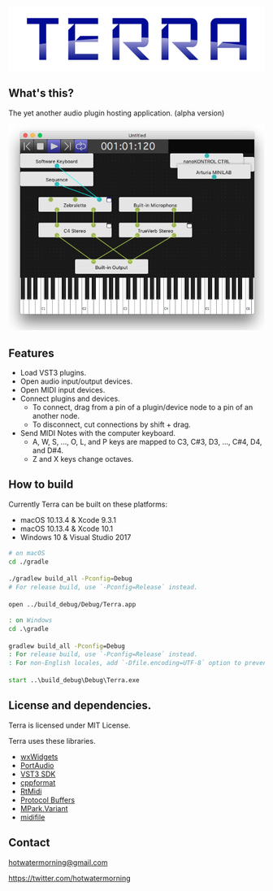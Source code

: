![Terra](./misc/Logo.png)

## What's this?

The yet another audio plugin hosting application. (alpha version)

![ScreenShot](./misc/ScreenShot.png)

## Features

* Load VST3 plugins.
* Open audio input/output devices.
* Open MIDI input devices.
* Connect plugins and devices.
    * To connect, drag from a pin of a plugin/device node to a pin of an another node.
    * To disconnect, cut connections by shift + drag.
* Send MIDI Notes with the computer keyboard.
    * A, W, S, ..., O, L, and P keys are mapped to C3, C#3, D3, ..., C#4, D4, and D#4.
    * Z and X keys change octaves.

## How to build

Currently Terra can be built on these platforms:

* macOS 10.13.4 & Xcode 9.3.1
* macOS 10.13.4 & Xcode 10.1
* Windows 10 & Visual Studio 2017

```sh
# on macOS
cd ./gradle

./gradlew build_all -Pconfig=Debug
# For release build, use `-Pconfig=Release` instead.

open ../build_debug/Debug/Terra.app
```

```bat
: on Windows
cd .\gradle

gradlew build_all -Pconfig=Debug
: For release build, use `-Pconfig=Release` instead.
: For non-English locales, add `-Dfile.encoding=UTF-8` option to prevent Mojibake.

start ..\build_debug\Debug\Terra.exe
```

## License and dependencies.

Terra is licensed under MIT License.

Terra uses these libraries.

* [wxWidgets](http://www.wxwidgets.org/)
* [PortAudio](http://www.portaudio.com/)
* [VST3 SDK](https://github.com/steinbergmedia/vst3sdk)
* [cppformat](http://fmtlib.net)
* [RtMidi](https://github.com/thestk/rtmidi)
* [Protocol Buffers](https://developers.google.com/protocol-buffers/)
* [MPark.Variant](https://github.com/mpark/variant)
* [midifile](https://github.com/craigsapp/midifile)

## Contact

hotwatermorning@gmail.com

https://twitter.com/hotwatermorning
